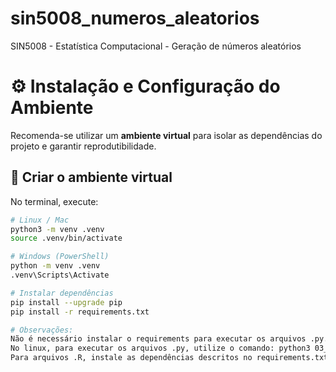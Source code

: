# sin5008_numeros_aleatorios
SIN5008 - Estatística Computacional - Geração de números aleatórios


# ⚙️ Instalação e Configuração do Ambiente

Recomenda-se utilizar um **ambiente virtual** para isolar as dependências do projeto e garantir reprodutibilidade.

## 🔹 Criar o ambiente virtual

No terminal, execute:

```bash
# Linux / Mac
python3 -m venv .venv
source .venv/bin/activate

# Windows (PowerShell)
python -m venv .venv
.venv\Scripts\Activate

# Instalar dependências
pip install --upgrade pip
pip install -r requirements.txt

# Observações:
Não é necessário instalar o requirements para executar os arquivos .py.
No linux, para executar os arquivos .py, utilize o comando: python3 03_MT.py
Para arquivos .R, instale as dependências descritos no requirements.txt.
